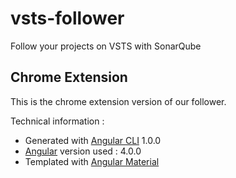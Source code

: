 # vsts-follower
Follow your projects on VSTS with SonarQube

## Chrome Extension
This is the chrome extension version of our follower. 

Technical information :
* Generated with [Angular CLI](https://github.com/angular/angular-cli) 1.0.0
* [Angular](https://github.com/angular/angular) version used : 4.0.0
* Templated with [Angular Material](https://github.com/angular/material2)